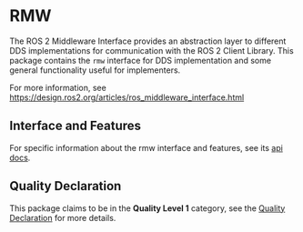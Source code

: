 # RMW

The ROS 2 Middleware Interface provides an abstraction layer to different DDS implementations for communication with the ROS 2 Client Library. This package contains the `rmw` interface for DDS implementation and some general functionality useful for implementers.

For more information, see https://design.ros2.org/articles/ros_middleware_interface.html

## Interface and Features
For specific information about the rmw interface and features, see its [api docs](http://docs.ros2.org/latest/api/rmw/).

## Quality Declaration

This package claims to be in the **Quality Level 1** category, see the [Quality Declaration](QUALITY_DECLARATION.md) for more details.
